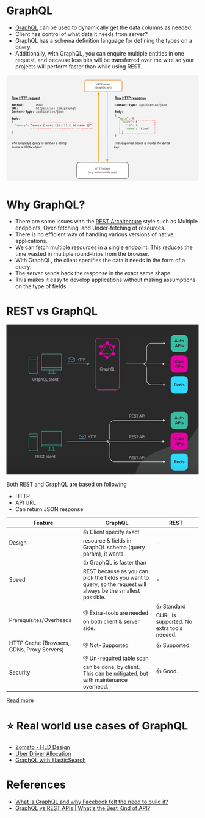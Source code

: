 
# GraphQL
- [GraphQL](https://graphql.org) can be used to dynamically get the data columns as needed.
- Client has control of what data it needs from server?
- GraphQL has a schema definition language for defining the types on a query.
- Additionally, with GraphQL, you can enquire multiple entities in one request, and because less bits will be transferred over the wire so your projects will perform faster than while using REST.

![img.png](assests/graphql.png)

# Why GraphQL?
- There are some issues with the [REST Architecture](REST.md) style such as Multiple endpoints, Over-fetching, and Under-fetching of resources. 
- There is no efficient way of handling various versions of native applications.
- We can fetch multiple resources in a single endpoint. This reduces the time wasted in multiple round-trips from the browser. 
- With GraphQL, the client specifies the data it needs in the form of a query. 
- The server sends back the response in the exact same shape.
- This makes it easy to develop applications without making assumptions on the type of fields.

# REST vs GraphQL

![img.png](assests/RESTvsGraphQL.png)

Both REST and GraphQL are based on following
- HTTP
- API URL
- Can return JSON response

| Feature                                    | GraphQL                                                                                                                                     | REST                                                    |
|--------------------------------------------|---------------------------------------------------------------------------------------------------------------------------------------------|---------------------------------------------------------|
| Design                                     | :+1: Client specify exact resource & fields in GraphQL schema (query param), it wants.                                                      | -                                                       |
| Speed                                      | :+1: GraphQL is faster than REST because as you can pick the fields you want to query, so the request will always be the smallest possible. | -                                                       |
| Prerequisites/Overheads                    | :-1: Extra-tools are needed on both client & server side.                                                                                   | :+1: Standard CURL is supported. No extra tools needed. |
| HTTP Cache (Browsers, CDNs, Proxy Servers) | :-1: Not-Supported                                                                                                                          | :+1: Supported                                          |
| Security                                   | :-1: Un-required table scan can be done, by client. This can be mitigated, but with maintenance overhead.                                  | :+1: Good.                                              |

[Read more](https://www.youtube.com/watch?v=yWzKJPw_VzM)

# :star: Real world use cases of GraphQL
- [Zomato - HLD Design](../../3_HLDDesignProblems/ZomatoDesign/README.md#GraphQL)
- [Uber Driver Allocation](../../3_HLDDesignProblems/UberDriverAllocationDesign)
- [GraphQL with ElasticSearch](../3_DatabaseComponents/Search-Engines/ElasticSearch/ElasticSearchWithGraphQL.md)

# References
- [What is GraphQL and why Facebook felt the need to build it?](https://buddy.works/tutorials/what-is-graphql-and-why-facebook-felt-the-need-to-build-it#why-facebook-built-graphql)
- [GraphQL vs REST APIs | What's the Best Kind of API?](https://www.youtube.com/watch?v=F0_pkxQMZnc)